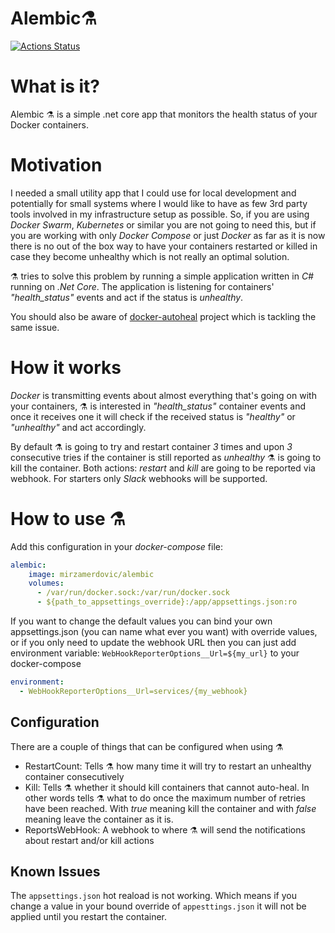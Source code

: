 # Alembic:alembic:
[![Actions Status](https://github.com/MirzaMerdovic/alembic/workflows/CI/badge.svg)](https://github.com/MirzaMerdovic/alembic/actions)

# What is it?
Alembic :alembic: is a simple .net core app that monitors the health status of your Docker containers.

# Motivation

I needed a small utility app that I could use for local development and potentially for small systems where I would like to have as few 3rd party tools involved in my 
infrastructure setup as possible.
So, if you are using _Docker Swarm_, _Kubernetes_ or similar you are not going to need this, but if you are working with only _Docker Compose_ or just _Docker_ as far as it is 
now there is no out of the box way to have your containers restarted or killed in case they become unhealthy which is not really an optimal solution.

:alembic: tries to solve this problem by running a simple application written in _C#_ running on _.Net Core_. The application is listening for containers' _"health_status"_ 
events and act if the status is _unhealthy_.

You should also be aware of [docker-autoheal](https://github.com/willfarrell/docker-autoheal) project which is tackling the same issue.

# How it works

_Docker_ is transmitting events about almost everything that's going on with your containers, :alembic: is interested in _"health_status"_ container events and once it receives 
one it will check if the received status is _"healthy"_ or _"unhealthy"_ and act accordingly.

By default :alembic: is going to try and restart container _3_ times and upon _3_ consecutive tries if the container is still reported as _unhealthy_ :alembic: is going to kill 
the container.
Both actions: _restart_ and _kill_ are going to be reported via webhook. For starters only _Slack_ webhooks will be supported.

# How to use :alembic:

Add this configuration in your _docker-compose_ file:

```yml
alembic:
    image: mirzamerdovic/alembic
    volumes:
      - /var/run/docker.sock:/var/run/docker.sock
      - ${path_to_appsettings_override}:/app/appsettings.json:ro
```

If you want to change the default values you can bind your own appsettings.json (you can name what ever you want) with override values,
or if you only need to update the webhook URL then you can just add environment variable: `WebHookReporterOptions__Url=${my_url}` to your docker-compose

```yml
environment:
  - WebHookReporterOptions__Url=services/{my_webhook}
```

## Configuration
There are a couple of things that can be configured when using :alembic:
* RestartCount: Tells :alembic: how many time it will try to restart an unhealthy container consecutively
* Kill: Tells :alembic: whether it should kill containers that cannot auto-heal. In other words tells :alembic: what to do once the maximum number of retries have been reached. 
With _true_ meaning kill the container and with _false_ meaning leave the container as it is.
* ReportsWebHook: A webhook to where :alembic: will send the notifications about restart and/or kill actions

## Known Issues

The `appsettings.json` hot reaload is not working.
Which means if you change a value in your bound override of `appesttings.json` it will not be applied until you restart the container. 
